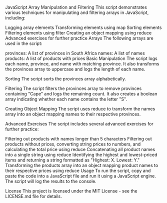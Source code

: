 JavaScript Array Manipulation and Filtering
This script demonstrates various techniques for manipulating and filtering arrays in JavaScript, including:

Logging array elements
Transforming elements using map
Sorting elements
Filtering elements using filter
Creating an object mapping using reduce
Advanced exercises for further practice
Arrays
The following arrays are used in the script:

provinces: A list of provinces in South Africa
names: A list of names
products: A list of products with prices
Basic Manipulation
The script logs each name, province, and name with matching province. It also transforms the provinces array to uppercase and logs the length of each name.

Sorting
The script sorts the provinces array alphabetically.

Filtering
The script filters the provinces array to remove provinces containing "Cape" and logs the remaining count. It also creates a boolean array indicating whether each name contains the letter "S".

Creating Object Mapping
The script uses reduce to transform the names array into an object mapping names to their respective provinces.

Advanced Exercises
The script includes several advanced exercises for further practice:

Filtering out products with names longer than 5 characters
Filtering out products without prices, converting string prices to numbers, and calculating the total price using reduce
Concatenating all product names into a single string using reduce
Identifying the highest and lowest-priced items and returning a string formatted as "Highest: X. Lowest: Y."
Transforming the products array into an object mapping product names to their respective prices using reduce
Usage
To run the script, copy and paste the code into a JavaScript file and run it using a JavaScript engine. The script will log the results to the console.

License
This project is licensed under the MIT License - see the LICENSE.md file for details.